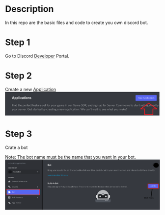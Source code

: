 # Description 

In this repo are the basic files and code to create you own discord bot.


# Step 1

Go to Discord [Developer](https://discord.dev) Portal.

# Step 2 

Create a new [Application](https://discord.com/developers/applications)
<img src = https://raw.githubusercontent.com/Carpodi/DiscordRPC/main/apps.png>

# Step 3 
Crate a bot

Note: The bot name must be the name that you want in your bot.
<img src = https://raw.githubusercontent.com/Carpodi/Discord.JS-V13-Bot-Tutorial/main/tutorial.png>


